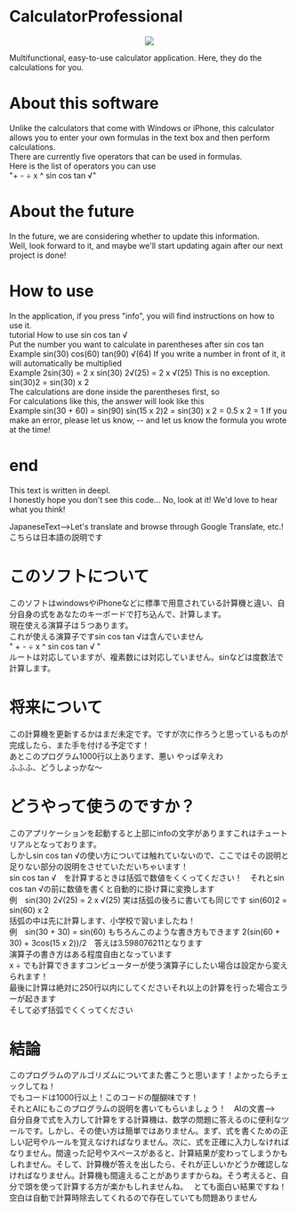 # CalculatorProfessional
<p align="center">
  <img src="https://user-images.githubusercontent.com/110176625/224534487-8de19954-8c68-45af-bfc5-8658430b0ef6.png" / >
</p>  
Multifunctional, easy-to-use calculator application.  
Here, they do the calculations for you.

# About this software
Unlike the calculators that come with Windows or iPhone, this calculator allows you to enter your own formulas in the text box and then perform calculations.  
There are currently five operators that can be used in formulas.  
Here is the list of operators you can use  
"+ - ÷ x ^ sin cos tan √"  
# About the future  
In the future, we are considering whether to update this information.  
Well, look forward to it, and maybe we'll start updating again after our next project is done!  
# How to use
In the application, if you press "info", you will find instructions on how to use it.  
tutorial  How to use sin cos tan √  
Put the number you want to calculate in parentheses after sin cos tan  
Example sin(30) cos(60) tan(90) √(64) 
If you write a number in front of it, it will automatically be multiplied  
Example 2sin(30) = 2 x sin(30)   2√(25) = 2 x √(25) This is no exception. sin(30)2 = sin(30) x 2  
The calculations are done inside the parentheses first, so  
For calculations like this, the answer will look like this  
Example sin(30 + 60) = sin(90)   sin(15 x 2)2 = sin(30) x 2 = 0.5 x 2 = 1
If you make an error, please let us know, -- and let us know the formula you wrote at the time!  
# end  
This text is written in deepl.  
I honestly hope you don't see this code... No, look at it! We'd love to hear what you think!

JapaneseText-->Let's translate and browse through Google Translate, etc.!  
こちらは日本語の説明です  
# このソフトについて    
このソフトはwindowsやiPhoneなどに標準で用意されている計算機と違い、自分自身の式をあなたのキーボードで打ち込んで、計算します。  
現在使える演算子は５つあります。  
これが使える演算子ですsin cos tan √は含んでいません  
" + - ÷ x ^ sin cos tan √ "  
ルートは対応していますが、複素数には対応していません。sinなどは度数法で計算します。  
# 将来について  
この計算機を更新するかはまだ未定です。ですが次に作ろうと思っているものが完成したら、また手を付ける予定です！  
あとこのプログラム1000行以上あります、悪い やっぱ辛えわ  
ふふふ、どうしよっかな～  
# どうやって使うのですか？  
このアプリケーションを起動すると上部にinfoの文字がありますこれはチュートリアルとなっております。  
しかしsin cos tan √の使い方については触れていないので、ここではその説明と足りない部分の説明をさせていただいちゃいます！  
sin cos tan √　を計算するときは括弧で数値をくくってください！　それとsin cos tan √の前に数値を書くと自動的に掛け算に変換します  
例　sin(30) 2√(25) = 2 x √(25) 実は括弧の後ろに書いても同じです sin(60)2 = sin(60) x 2  
括弧の中は先に計算します、小学校で習いましたね！  
例　sin(30 + 30) = sin(60) もちろんこのような書き方もできます 2(sin(60 + 30) + 3cos(15 x 2))/2　答えは3.598076211となります  
演算子の書き方はある程度自由となっています  
x ÷ でも計算できますコンピューターが使う演算子にしたい場合は設定から変えられます！  
最後に計算は絶対に250行以内にしてくださいそれ以上の計算を行った場合エラーが起きます  
そして必ず括弧でくくってください  
# 結論  
このプログラムのアルゴリズムについてまた書こうと思います！よかったらチェックしてね！  
でもコードは1000行以上！このコードの醍醐味です！  
それとAIにもこのプログラムの説明を書いてもらいましょう！　AIの文書-->  
自分自身で式を入力して計算をする計算機は、数学の問題に答えるのに便利なツールです。しかし、その使い方は簡単ではありません。まず、式を書くための正しい記号やルールを覚えなければなりません。次に、式を正確に入力しなければなりません。間違った記号やスペースがあると、計算結果が変わってしまうかもしれません。そして、計算機が答えを出したら、それが正しいかどうか確認しなければなりません。計算機も間違えることがありますからね。そう考えると、自分で頭を使って計算する方が楽かもしれませんね。　
とても面白い結果ですね！  
空白は自動で計算時除去してくれるので存在していても問題ありません  

